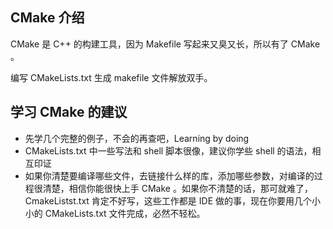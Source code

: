 
## CMake 介绍

CMake 是 C++ 的构建工具，因为 Makefile 写起来又臭又长，所以有了 CMake 。

编写 CMakeLists.txt 生成 makefile 文件解放双手。

## 学习 CMake 的建议

- 先学几个完整的例子，不会的再查吧，Learning by doing
- CMakeLists.txt 中一些写法和 shell 脚本很像，建议你学些 shell 的语法，相互印证
- 如果你清楚要编译哪些文件，去链接什么样的库，添加哪些参数，对编译的过程很清楚，相信你能很快上手 CMake 。如果你不清楚的话，那可就难了，CmakeListst.txt 肯定不好写，这些工作都是 IDE 做的事，现在你要用几个小小的 CMakeLists.txt 文件完成，必然不轻松。

